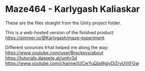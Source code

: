 # Maze464 - Karlygash Kaliaskar

These are the files straight from the Unity project folder.

This is a web-hosted version of the finished product: https://simmer.io/@Karlygash/maze-experiment

Different soources trhat helped me along the way:
https://www.youtube.com/user/Brackeys/about
https://tutorials.daspete.at/unity3d
https://www.youtube.com/channel/UCwYuQIa9lgjvDiZryUVtFGw
